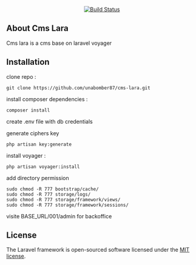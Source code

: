 

<p align="center">
<a href="https://travis-ci.org/laravel/framework"><img src="https://travis-ci.org/laravel/framework.svg" alt="Build Status"></a>
</p>

## About Cms Lara

Cms lara is a cms base on laravel voyager

## Installation

clone repo : 

```
git clone https://github.com/unabomber87/cms-lara.git
```

install composer dependencies : 

```
composer install
```

create .env file with db credentials <br>

generate ciphers key

```
php artisan key:generate
```

install voyager : 

```
php artisan voyager:install
```

add directory permission

```
sudo chmod -R 777 bootstrap/cache/
sudo chmod -R 777 storage/logs/
sudo chmod -R 777 storage/framework/views/
sudo chmod -R 777 storage/framework/sessions/
```

visite BASE_URL/001/admin for backoffice <br>

## License

The Laravel framework is open-sourced software licensed under the [MIT license](http://opensource.org/licenses/MIT).
